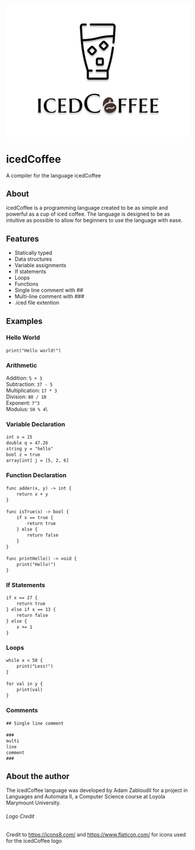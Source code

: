 ![icedCoffee](/docs/icedCoffeeLogo.png)

# icedCoffee

A compiler for the language icedCoffee

## About

icedCoffee is a programming language created to be as simple and powerful as a cup of iced coffee. The language is designed to be as intuitive as possible to allow for beginners to use the language with ease.

## Features

- Statically typed
- Data structures
- Variable assignments
- If statements
- Loops
- Functions
- Single line comment with ##
- Multi-line comment with ###
- .iced file extention

## Examples

### Hello World
```
print("Hello world!")
```

### Arithmetic
Addition: `5 + 3`\
Subtraction: `37 - 5`\
Multiplication: `17 * 3`\
Division: `80 / 10`\
Exponent: `7^3`\
Modulus: `50 % 4`\

### Variable Declaration
```
int x = 15
double q = 47.26
string y = "hello"
bool z = true
array[int] j = [5, 2, 6]
```

### Function Declaration
```
func adder(x, y) -> int {
    return x + y
}

func isTrue(x) -> bool {
    if x == true {
        return true
    } else {
        return false
    }
}

func printHello() -> void {
    print("Hello!")
}
```

### If Statements
```
if x == 27 {
    return true
} else if x == 13 {
    return false
} else {
    x += 1
}
```

### Loops
```
while x < 50 {
    print("Less!")
}

for val in y {
    print(val)
}
```

### Comments
```
## Single line comment

### 
multi
line
comment
###
```

## About the author

The icedCoffee language was developed by Adam Zabloudil for a project in Languages and Automata II, a Computer Science course at Loyola Marymount University.

###### Logo Credit

Credit to
https://icons8.com/
and
https://www.flaticon.com/
for icons used for the icedCoffee logo
